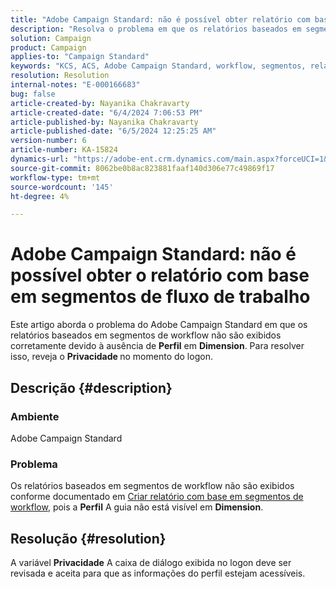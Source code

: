 ```yaml
---
title: "Adobe Campaign Standard: não é possível obter relatório com base em segmentos de fluxo de trabalho"
description: "Resolva o problema em que os relatórios baseados em segmentos de fluxo de trabalho não são exibidos corretamente devido à guia Perfil ausente no Dimension."
solution: Campaign
product: Campaign
applies-to: "Campaign Standard"
keywords: "KCS, ACS, Adobe Campaign Standard, workflow, segmentos, relatório, perguntas frequentes"
resolution: Resolution
internal-notes: "E-000166683"
bug: false
article-created-by: Nayanika Chakravarty
article-created-date: "6/4/2024 7:06:53 PM"
article-published-by: Nayanika Chakravarty
article-published-date: "6/5/2024 12:25:25 AM"
version-number: 6
article-number: KA-15824
dynamics-url: "https://adobe-ent.crm.dynamics.com/main.aspx?forceUCI=1&pagetype=entityrecord&etn=knowledgearticle&id=efa88294-a522-ef11-840a-002248092444"
source-git-commit: 8062be0b8ac823881faaf140d306e77c49869f17
workflow-type: tm+mt
source-wordcount: '145'
ht-degree: 4%

---
```


# Adobe Campaign Standard: não é possível obter o relatório com base em segmentos de fluxo de trabalho


Este artigo aborda o problema do Adobe Campaign Standard em que os relatórios baseados em segmentos de workflow não são exibidos corretamente devido à ausência de <b>Perfil</b> em <b>Dimension</b>. Para resolver isso, reveja o <b>Privacidade </b>no momento do logon.

## Descrição {#description}


### <b>Ambiente</b>

Adobe Campaign Standard

### <b>Problema</b>

Os relatórios baseados em segmentos de workflow não são exibidos conforme documentado em [Criar relatório com base em segmentos de workflow](https://experienceleague.adobe.com/docs/campaign-standard/using/reporting/customizing-reports/creating-a-report-workflow-segment.html), pois a <b>Perfil</b> A guia não está visível em <b>Dimension</b>.


## Resolução {#resolution}


A variável <b>Privacidade</b> A caixa de diálogo exibida no logon deve ser revisada e aceita para que as informações do perfil estejam acessíveis.
